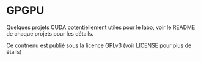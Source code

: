# GPGPU
Quelques projets CUDA potentiellement utiles pour le labo, voir le README de chaque projets pour les détails.

Ce contnenu est publié sous la licence GPLv3 (voir LICENSE pour plus de étails)
